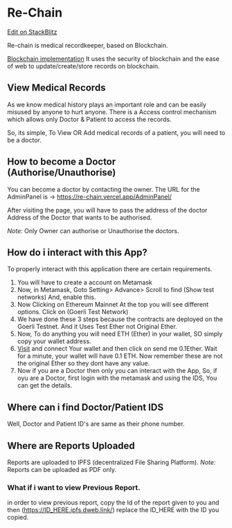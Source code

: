 # Re-Chain

[Edit on StackBlitz ](https://stackblitz.com/edit/re-chain)

Re-chain is medical recordkeeper, based on Blockchain.

[Blockchain implementation](https://github.com/Via5k/Blockchain-Based-medical-Health-Records/) It uses the security of blockchain and the ease of web to update/create/store records on blockchain.

## View Medical Records

As we know medical history plays an important role and can be easily misused by anyone to hurt anyone. There is a Access control mechanism which allows only Doctor & Patient to access the records.

So, its simple, To View OR Add medical records of a patient, you will need to be a doctor.

## How to become a Doctor (Authorise/Unauthorise)

You can become a doctor by contacting the owner. The URL for the AdminPanel is -> https://re-chain.vercel.app/AdminPanel/

After visiting the page, you will have to pass the address of the doctor Address of the Doctor that wants to be authorised.

_Note:_ Only Owner can authorise or Unauthorise the doctors.

## How do i interact with this App?

To properly interact with this application there are certain requirements.

1. You will have to create a account on Metamask
2. Now, in Metamask, Goto Setting> Advance> Scroll to find (Show test networks) And, enable this.
3. Now Clicking on Ethereum Mainnet At the top you will see different options. Click on (Goerli Test Network)
4. We have done these 3 steps because the contracts are deployed on the Goerli Testnet. And it Uses Test Ether not Original Ether.
5. Now, To do anything you will need ETH (Ether) in your wallet, SO simply copy your wallet address.
6. [Visit](https://faucets.chain.link/goerli) and connect Your wallet and then click on send me 0.1Ether. Wait for a minute, your wallet will have 0.1 ETH. Now remember these are not the original Ether so they dont have any value.
7. Now if you are a Doctor then only you can interact with the App, So, if oyu are a Doctor, first login with the metamask and using the IDS, You can get the details.

## Where can i find Doctor/Patient IDS

Well, Doctor and Patient ID's are same as their phone number.

## Where are Reports Uploaded

Reports are uploaded to IPFS (decentralized File Sharing Platform).
_Note:_ Reports can be uploaded as PDF only.

### What if i want to view Previous Report.

in order to view previous report, copy the Id of the report given to you and then (https://ID_HERE.ipfs.dweb.link/) replace the ID_HERE with the ID you copied.
